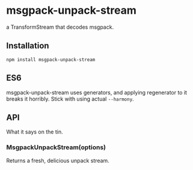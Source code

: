# msgpack-unpack-stream

 a TransformStream that decodes msgpack.

## Installation

    npm install msgpack-unpack-stream

## ES6

 msgpack-unpack-stream uses generators, and applying regenerator to it breaks it horribly.
 Stick with using actual `--harmony`.

## API

  What it says on the tin.

### MsgpackUnpackStream(options)

  Returns a fresh, delicious unpack stream.

